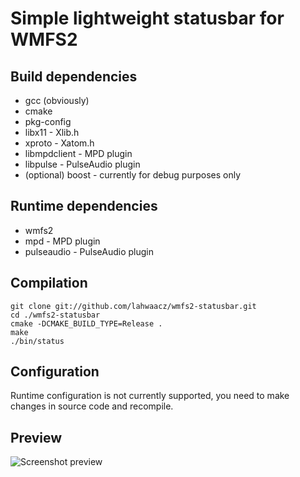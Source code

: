 Simple lightweight statusbar for WMFS2
======================================

Build dependencies
------------------

 -  gcc (obviously)
 -  cmake
 -  pkg-config
 -  libx11 - Xlib.h
 -  xproto - Xatom.h
 -  libmpdclient - MPD plugin
 -  libpulse - PulseAudio plugin
 -  (optional) boost - currently for debug purposes only

Runtime dependencies
--------------------

 -  wmfs2
 -  mpd - MPD plugin
 -  pulseaudio - PulseAudio plugin

Compilation
-----------

    git clone git://github.com/lahwaacz/wmfs2-statusbar.git
    cd ./wmfs2-statusbar
    cmake -DCMAKE_BUILD_TYPE=Release .
    make
    ./bin/status

Configuration
-------------

Runtime configuration is not currently supported, you need to make changes in source code and recompile.

Preview
-------

![Screenshot preview](https://raw.github.com/lahwaacz/wmfs2-statusbar/master/statusbar-preview.png)
